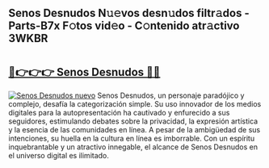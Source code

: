 ## Senos Desnudos N𝚞𝚎vos desn𝚞dos filtr𝚊dos - Parts-B7x F𝚘tos vid𝚎o - C𝚘ntenido atr𝚊ctivo 3WKBR

# <h2><a href="http://mbdrxzr.tromn.icu/?c=Senos+Desnudos">🔗👉👉👉 Senos Desnudos 🔗🔗</a></h2>

[![Senos Desnudos nuevo](https://i.imgur.com/pEAQMta.gif)](http://mbdrxzr.tromn.icu/?c=Senos+Desnudos)
Senos Desnudos, un personaje paradójico y complejo, desafía la categorización simple. Su uso innovador de los medios digitales para la autopresentación ha cautivado y enfurecido a sus seguidores, estimulando debates sobre la privacidad, la expresión artística y la esencia de las comunidades en línea. A pesar de la ambigüedad de sus intenciones, su huella en la cultura en línea es imborrable. Con un espíritu inquebrantable y un atractivo innegable, el alcance de Senos Desnudos en el universo digital es ilimitado.
